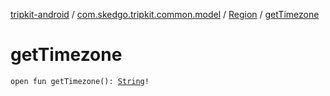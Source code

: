 [tripkit-android](../../index.md) / [com.skedgo.tripkit.common.model](../index.md) / [Region](index.md) / [getTimezone](./get-timezone.md)

# getTimezone

`open fun getTimezone(): `[`String`](https://kotlinlang.org/api/latest/jvm/stdlib/kotlin/-string/index.html)`!`